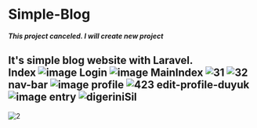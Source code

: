 # Simple-Blog
***This project canceled. I will create new project***

It's simple blog website with Laravel.  
Index
![image](https://user-images.githubusercontent.com/72550251/203448900-367f27ba-caf3-4cbd-8c27-3fcdb14ab73d.png)
Login
![image](https://user-images.githubusercontent.com/72550251/203448913-0e379834-879a-4f19-8717-fc889ce027dc.png)
MainIndex
![31](https://user-images.githubusercontent.com/72550251/205951669-6a67cbbf-7e7f-4a09-af50-c2948fe31238.png)
![32](https://user-images.githubusercontent.com/72550251/205951677-deb7fac1-ea44-48e8-b1fc-b3a44f93a019.png)
nav-bar
![image](https://user-images.githubusercontent.com/72550251/203449005-6b553af2-bc8b-40a0-b253-303103497a52.png)
profile
![423](https://user-images.githubusercontent.com/72550251/205952761-9ebed35f-0fdf-4d99-8d98-2934ef839d5a.png)
edit-profile-duyuk
![image](https://user-images.githubusercontent.com/72550251/203449059-5d41334c-3300-4705-b687-a80d784cc4b5.png)
entry
![digeriniSil](https://user-images.githubusercontent.com/72550251/205952134-e6a1b637-4472-4b8a-b0f2-ab612ae17fd5.png)
---
![2](https://user-images.githubusercontent.com/72550251/205952768-e2bac063-1735-4582-9e44-063f34910202.png)

